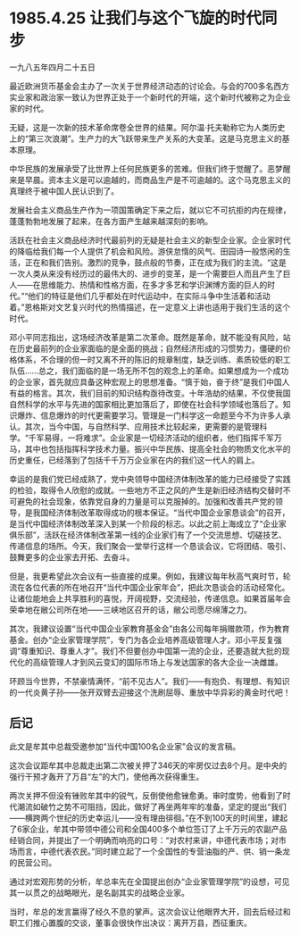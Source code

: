 # 1985.4.25 让我们与这个飞旋的时代同步

一九八五年四月二十五日  
  
最近欧洲货币基金会主办了一次关于世界经济动态的讨论会。与会的700多名西方实业家和政治家一致认为世界正处于一个新时代的开端，这个新时代被称之为企业家的时代。  
  
 无疑，这是一次新的技术革命席卷全世界的结果。阿尔温·托夫勒称它为人类历史上的“第三次浪潮”。生产力的大飞跃带来生产关系的大变革。这是马克思主义的基本原理。  
  
 中华民族的发展承受了比世界上任何民族更多的苦难。但我们终于觉醒了。恶梦醒来是早晨。资本主义是可以逾越的，而商品生产是不可逾越的。这个马克思主义的真理终于被中国人民认识到了。  
  
 发展社会主义商品生产作为一项国策确定下来之后，就以它不可抗拒的内在规律，蓬蓬勃勃地发展了起来，在各方面产生越来越深刻的影响。  
  
 活跃在社会主义商品经济时代最前列的无疑是社会主义的新型企业家。企业家时代的降临给我们每一个人提供了机会和风险。游侠怠惰的风气、田园诗一般悠闲的生活，正在和我们告别。激烈的竞争，鼓点般的节奏，正在成为我们的主流。“这是一次人类从来没有经历过的最伟大的、进步的变革，是一个需要巨人而且产生了巨人——在思维能力、热情和性格方面，在多才多艺和学识渊博方面的巨人的时代。”“他们的特征是他们几乎都处在时代运动中，在实际斗争中生活着和活动着。”恩格斯对文艺复兴时代的热情描述，在一定意义上讲也适用于我们生活的这个时代。  
  
 邓小平同志指出，这场经济改革是第二次革命。既然是革命，就不能没有风险，站在历史最前列的企业家面临的是全面的挑战；自然经济形成的习惯势力，僵硬的价格体系，不合理的但一时又离不开的陈旧的规章制度，缺乏训练、素质较低的职工队伍……总之，我们面临的是一场无所不包的观念上的革命。如果想成为一个成功的企业家，首先就应具备这种宏观上的思想准备。“慎于始，奋于终”是我们中国人有益的格言。其次，我们目前的知识结构亟待改变。十年浩劫的结果，不仅使我国自然科学的水平与先进的国家相比更加落后了，即使在社会科学领域也落后了。知识爆炸、信息爆炸的时代更需要学习。管理是一门科学这一命题至今不为许多人承认。其次，当今中国，与自然科学、应用技术比较起来，更需要的是管理科学。“千军易得，一将难求”。企业家是一切经济活动的组织者，他们指挥千军万马，其中也包括指挥科学技术力量。振兴中华民族、提高全社会的物质文化水平的历史重任，已经落到了包括千千万万企业家在内的我们这一代人的肩上。  
  
 幸运的是我们党已经成熟了，党中央领导中国经济体制改革的能力已经接受了实践的检验，取得令人欣慰的成就。一些地方不正之风的产生是新旧经济结构交替时不可避免的社会现象，依靠党自身的力量是可以克服掉的。加强和改善共产党的领导，是我国经济体制改革取得成功的根本保证。“当代中国企业家恳谈会”的召开，是当代中国经济体制改革深入到某一个阶段的标志。以此之前上海成立了“企业家俱乐部”，活跃在经济体制改革第一线的企业家们有了一个交流思想、切磋技艺、传递信息的场所。今天，我们聚会一堂举行这样一个恳谈会议，它将团结、吸引、鼓舞更多的企业家去开拓、去奋斗。  
  
 但是，我更希望此次会议有一些直接的成果。例如，我建议每年秋高气爽时节，轮流在各位代表的所在地召开“当代中国企业家年会”，把此次恳谈会的活动经常化。让诸位能地会上共享胜利的喜悦，开阔视野，交流经验，传递信息。如果首届年会荣幸地在敝公司所在地——三峡地区召开的话，敝公司愿尽绵薄之力。  
  
 其次，我建议设置“当代中国企业家教育基金会”由各公司每年捐赠款项，作为教育基金。创办“企业家管理学院”，专门为各企业培养高级管理人才。邓小平反复强调“尊重知识、尊重人才”。我们不但要创办中国第一流的企业，还要造就大批的现代化的高级管理人才到风云变幻的国际市场上与发达国家的各大企业一决雌雄。  
  
 环顾当今世界，不禁豪情满怀，“前不见古人”。我们——有抱负、有理想、有知识的一代炎黄子孙——张开双臂去迎接这个洗刷屈辱、重放中华异彩的黄金时代吧！

## **后记**

此文是牟其中总裁受邀参加“当代中国100名企业家”会议的发言稿。  
  
 这次会议距牟其中总裁走出第二次被关押了346天的牢房仅过去8个月。是中央的强行干预才轰开了万县“左”的大门，使他再次获得重生。  
  
 两次关押不但没有锉败牟其中的锐气，反倒使他愈锉愈勇。审时度势，他看到了时代潮流如破竹之势不可阻挡，因此，做好了再坐两年牢的准备，坚定的提出“我们——横跨两个世纪的历史幸运儿——没有理由徘徊。”在不到100天的时间里，建起了6家企业，牟其中带领中德公司和全国400多个单位签订了上千万元的农副产品经销合同，并提出了一个明确而响亮的口号：“对农村来讲，中德代表市场；对市场而言，中德代表农民。”同时建立起了一个全国性的专营油脂的产、供、销一条龙的民营公司。  
  
 通过对宏观形势的分析，牟总率先在全国提出创办“企业家管理学院”的设想，可见其一以贯之的战略眼光，是名副其实的战略企业家。  
  
 当时，牟总的发言赢得了经久不息的掌声。这次会议让他眼界大开，回去后经过和职工们推心置腹的交谈，董事会很快作出决议：离开万县，西征重庆。  


